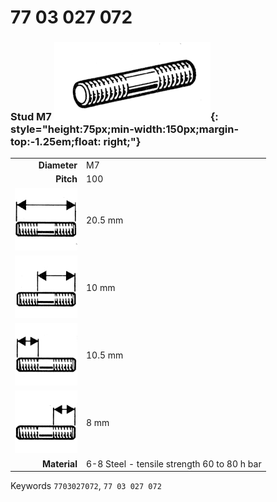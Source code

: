 # 77 03 027 072

### Stud M7 ![](../assets/images/parts/stud.png){: style="height:75px;min-width:150px;margin-top:-1.25em;float: right;"}

|   |   |
|---:|---|
**Diameter** | M7
**Pitch** | 100
![](../assets/images/stud_total.png) | 20.5 mm
![](../assets/images/stud_total_right.png) | 10 mm
![](../assets/images/stud_left.png) | 10.5 mm
![](../assets/images/stud_right.png) | 8 mm
**Material** | 6-8 Steel - tensile strength 60 to 80 h bar

Keywords `7703027072`, `77 03 027 072`
